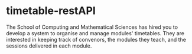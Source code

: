 # timetable-restAPI
The School of Computing and Mathematical Sciences has hired you to develop a system to organise and manage modules' timetables. They are interested in keeping track of convenors, the  modules  they  teach,  and  the  sessions  delivered  in  each  module.
